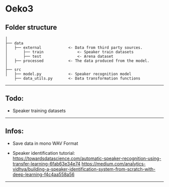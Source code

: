 Oeko3
==============================


Folder structure
------------
    │
    ├── data
    │   ├── external            <- Data from third party sources.
    │       ├── train               <- Speaker train datasets
    │       ├── test                <- Arena dataset
    │   ├── processed           <- The data produced from the model.
    │
    ├── src                
    │   ├── model.py            <- Speaker recognition model
        ├── data_utils.py       <- Data transformation functions
--------



Todo:
------------
 - Speaker training datasets


------------



Infos:
------------
 - Save data in mono WAV Format
 
 - Speaker identification tutorial:
    https://towardsdatascience.com/automatic-speaker-recognition-using-transfer-learning-6fab63e34e74
    https://medium.com/analytics-vidhya/building-a-speaker-identification-system-from-scratch-with-deep-learning-f4c4aa558a56

------------


